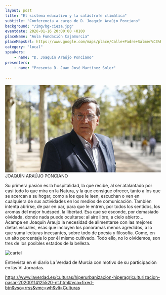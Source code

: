 ```yaml
---
layout: post
title: "El sistema educativo y la catástrofe climática"
subtitle: "Conferencia a cargo de D. Joaquín Araújo Ponciano"
background: "/img/bg-cieza.jpg"
eventdate: 2020-01-16 20:00:00 +0100
placeName: "Aula Fundación Cajamurcia"
placeMapsUrl: https://www.google.com/maps/place/Calle+Padre+Salmer%C3%B3n,+2,+30530+Cieza,+Murcia/@38.2382626,-1.4235758,17z/data=!3m1!4b1!4m5!3m4!1s0xd646c3c3493ef79:0x2bf132d4e5a7343d!8m2!3d38.2382626!4d-1.4213871
category: "local"
speakers:
    - name: "D. Joaquín Araújo Ponciano"
presenters:
    - name: "Presenta D. Juan José Martínez Soler"
   
---
```

![cartel](/img/posts/joaquinaraujo.jpg)  
JOAQUÍN ARAÚJO PONCIANO                  

Su primera pasión es la hospitalidad, la que recibe, al ser atalantado por casi todo lo que mira en la Natura, y la que consigue ofrecer, tanto a los que se acercan a su hogar, como a los que le leen, escuchan o ven en cualquiera de sus actividades en los medios de comunicación. También intenta abrirse, de par en par,  para que le entren, por todos los sentidos, los aromas del  mejor huésped, la libertad. Esa que se esconde, por demasiado olvidada, donde nada puede ocultarse: al aire libre, a cielo abierto...
Acampa en Joaquín Araujo la necesidad de alimentarse con las mejores dietas visuales, esas que incluyen los panoramas menos agredidos, a lo que suma lecturas incesantes, sobre todo de poesía y filosofía. Come, en un alto porcentaje lo  por él mismo cultivado. Todo ello, no lo olvidemos, son tres de los posibles estados de la belleza. 

![cartel](/img/posts/joaquinaraujocieza.JPG)  


Entrevista en el diario La Verdad de Murcia con motivo de su participación en las VI Jornadas.  

https://www.laverdad.es/culturas/hiperurbanizacion-hiperagriculturizacion-pasar-20200114125520-nt.html#vca=fixed-btn&vso=rrss&vmc=wh&vli=Culturas  
